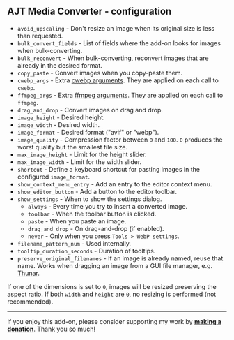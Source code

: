 ## AJT Media Converter - configuration

* `avoid_upscaling` - Don't resize an image when its original size is less than requested.
* `bulk_convert_fields` - List of fields where the add-on looks for images when bulk-converting.
* `bulk_reconvert` - When bulk-converting, reconvert images that are already in the desired format.
* `copy_paste` - Convert images when you copy-paste them.
* `cwebp_args` - Extra [cwebp arguments](https://www.unix.com/man-page/debian/1/cwebp/).
  They are applied on each call to `cwebp`.
* `ffmpeg_args` - Extra [ffmpeg arguments](https://ffmpeg.org/ffmpeg.html).
  They are applied on each call to `ffmpeg`.
* `drag_and_drop` - Convert images on drag and drop.
* `image_height` - Desired height.
* `image_width` - Desired width.
* `image_format` - Desired format ("avif" or "webp").
* `image_quality` - Compression factor between `0` and `100`.
  `0` produces the worst quality but the smallest file size.
* `max_image_height` - Limit for the height slider.
* `max_image_width` - Limit for the width slider.
* `shortcut` - Define a keyboard shortcut for pasting images in the configured `image_format`.
* `show_context_menu_entry` - Add an entry to the editor context menu.
* `show_editor_button` - Add a button to the editor toolbar.
* `show_settings` - When to show the settings dialog.
    * `always` - Every time you try to insert a converted image.
    * `toolbar` - When the toolbar button is clicked.
    * `paste` - When you paste an image.
    * `drag_and_drop` - On drag-and-drop (if enabled).
    * `never` - Only when you press `Tools > WebP settings`.
* `filename_pattern_num` - Used internally.
* `tooltip_duration_seconds` - Duration of tooltips.
* `preserve_original_filenames` - If an image is already named, reuse that name.
  Works when dragging an image from a GUI file manager, e.g. [Thunar](https://wiki.archlinux.org/title/Thunar).

If one of the dimensions is set to `0`, images will be resized
preserving the aspect ratio.
If both `width` and `height` are `0`, no resizing is performed (not recommended).

****

If you enjoy this add-on, please consider supporting my work by
**[making a donation](https://tatsumoto.neocities.org/blog/donating-to-tatsumoto.html)**.
Thank you so much!
